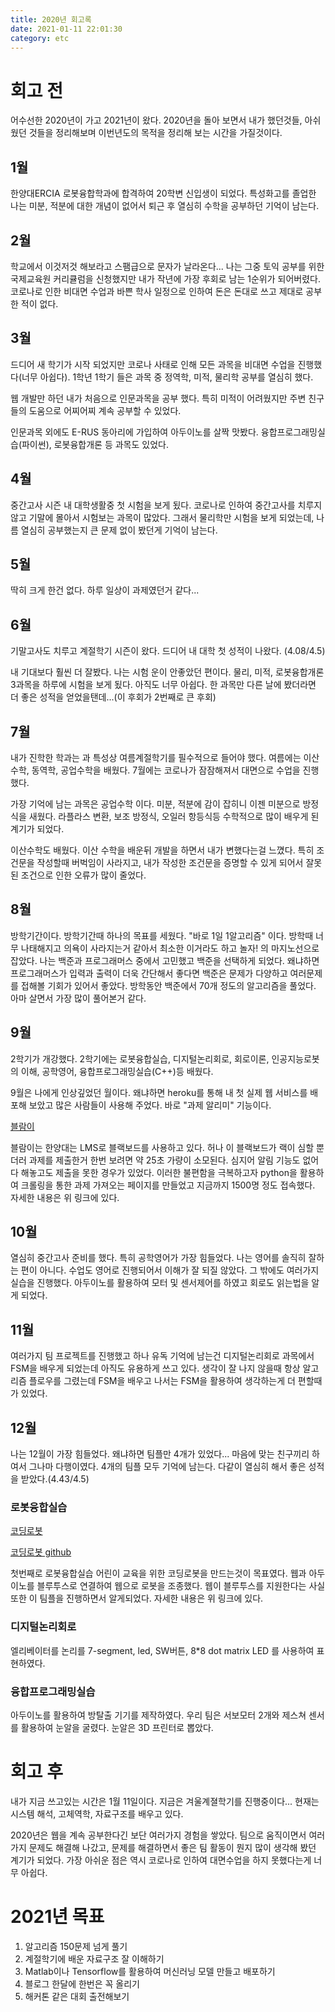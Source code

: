 ```yaml
---
title: 2020년 회고록
date: 2021-01-11 22:01:30
category: etc
---
```


# 회고 전
어수선한 2020년이 가고 2021년이 왔다. 2020년을 돌아 보면서 내가 했던것들, 아쉬웠던 것들을 정리해보며 이번년도의 목적을 정리해 보는 시간을 가질것이다.

## 1월
한양대ERCIA 로봇융합학과에 합격하여 20학변 신입생이 되었다. 특성화고를 졸업한 나는 미분, 적분에 대한 개념이 없어서 퇴근 후 열심히 수학을 공부하던 기억이 남는다.

## 2월
학교에서 이것저것 해보라고 스팸급으로 문자가 날라온다... 나는 그중 토익 공부를 위한 국제교육원 커리큘럼을 신청했지만 내가 작년에 가장 후회로 남는 1순위가 되어버렸다. 코로나로 인한 비대면 수업과 바쁜 학사 일정으로 인하여 돈은 돈대로 쓰고 제대로 공부한 적이 없다.

## 3월
드디어 새 학기가 시작 되었지만 코로나 사태로 인해 모든 과목을 비대면 수업을 진행했다(너무 아쉽다). 1학년 1학기 들은 과목 중 정역학, 미적, 물리학 공부를 열심히 했다.

웹 개발만 하던 내가 처음으로 인문과목을 공부 했다. 특히 미적이 어려웠지만 주변 친구들의 도움으로 어찌어찌 계속 공부할 수 있었다.

인문과목 외에도 E-RUS 동아리에 가입하여 아두이노를 살짝 맛봤다. 융합프로그래밍실습(파이썬), 로봇융합개론 등 과목도 있었다.

## 4월
중간고사 시즌 내 대학생활중 첫 시험을 보게 됬다. 코로나로 인하여 중간고사를 치루지 않고 기말에 몰아서 시험보는 과목이 많았다. 그래서 물리학만 시험을 보게 되었는데, 나름 열심히 공부했는지 큰 문제 없이 봤던게 기억이 남는다.

## 5월
딱히 크게 한건 없다. 하루 일상이 과제였던거 같다...

## 6월
기말고사도 치루고 계절학기 시즌이 왔다. 드디어 내 대학 첫 성적이 나왔다. (4.08/4.5)

내 기대보다 훨씬 더 잘봤다. 나는 시험 운이 안좋았던 편이다. 물리, 미적, 로봇융합개론 3과목을 하루에 시험을 보게 됬다. 아직도 너무 아쉽다. 한 과목만 다른 날에 봤더라면 더 좋은 성적을 얻었을탠데...(이 후회가 2번째로 큰 후회)

## 7월
내가 진학한 학과는 과 특성상 여름계절학기를 필수적으로 들어야 했다. 여름에는 이산수학, 동역학, 공업수학을 배웠다. 7월에는 코로나가 잠잠해져서 대면으로 수업을 진행했다.


가장 기억에 남는 과목은 공업수학 이다. 미분, 적분에 감이 잡히니 이젠 미분으로 방정식을 새웠다. 라플라스 변환, 보조 방정식, 오일러 항등식등 수학적으로 많이 배우게 된 계기가 되었다.

이산수학도 배웠다. 이산 수학을 배운뒤 개발을 하면서 내가 변했다는걸 느꼈다. 특히 조건문을 작성할때 버벅임이 사라지고, 내가 작성한 조건문을 증명할 수 있게 되어서 잘못된 조건으로 인한 오류가 많이 줄었다.

## 8월
방학기간이다. 방학기간때 하나의 목표를 세웠다. "바로 1일 1알고리즘" 이다. 방학때 너무 나태해지고 의욕이 사라지는거 같아서 최소한 이거라도 하고 놀자! 의 마지노선으로 잡았다. 나는 백준과 프로그래머스 중에서 고민했고 백준을 선택하게 되었다. 왜냐하면 프로그래머스가 입력과 출력이 더욱 간단해서 좋다면 백준은 문제가 다양하고 여러문제를 접해볼 기회가 있어서 좋았다. 방학동안 백준에서 70개 정도의 알고리즘을 풀었다. 아마 살면서 가장 많이 풀어본거 같다.

## 9월
2학기가 개강했다. 2학기에는 로봇융합실습, 디지털논리회로, 회로이론, 인공지능로봇의 이해, 공학영어, 융합프로그래밍실습(C++)등 배웠다. 

9월은 나에게 인상깊었던 월이다. 왜냐하면 heroku를 통해 내 첫 실제 웹 서비스를 배포해 보았고 많은 사람들이 사용해 주었다. 바로 "과제 알리미" 기능이다. 

[블람이](https://www.notion.so/ggdww/de3424d1b7b145c09ef9bb41a8705b70)


블람이는 한양대는 LMS로 블랙보드를 사용하고 있다. 허나 이 블랙보드가 랙이 심할 뿐더러 과제를 제출한거 한번 보려면 약 25초 가량이 소모된다. 심지어 알림 기능도 없어 다 해놓고도 제출을 못한 경우가 있었다. 이러한 불편함을 극복하고자 python을 활용하여 크롤링을 통한 과제 가져오는 페이지를 만들었고 지금까지 1500명 정도 접속했다. 자세한 내용은 위 링크에 있다.

## 10월
열심히 중간고사 준비를 했다. 특히 공학영어가 가장 힘들었다. 나는 영어를 솔직히 잘하는 편이 아니다. 수업도 영어로 진행되어서 이해가 잘 되질 않았다. 그 밖에도 여러가지 실습을 진행했다. 아두이노를 활용하여 모터 및 센서제어를 하였고 회로도 읽는법을 알게 되었다.

## 11월
여러가지 팀 프로젝트를 진행했고 하나 유독 기억에 남는건 디지털논리회로 과목에서 FSM을 배우게 되었는데 아직도 유용하게 쓰고 있다. 생각이 잘 나지 않을때 항상 알고리즘 플로우를 그렸는데 FSM을 배우고 나서는 FSM을 활용하여 생각하는게 더 편할때가 있었다.

## 12월
나는 12월이 가장 힘들었다. 왜냐하면 팀플만 4개가 있었다... 마음에 맞는 친구끼리 하여서 그나마 다행이였다. 4개의 팀플 모두 기억에 남는다. 다같이 열심히 해서 좋은 성적을 받았다.(4.43/4.5)


### 로봇융합실습
[코딩로봇](https://www.notion.so/ggdww/18dcc46ca088443583cc563a72f0e544)


[코딩로봇 github](https://github.com/dawan0111/coding-robot)


첫번째로 로봇융합실습 어린이 교육을 위한 코딩로봇을 만드는것이 목표였다. 웹과 아두이노를 블루투스로 연결하여 웹으로 로봇을 조종했다. 웹이 블루투스를 지원한다는 사실또한 이 팀플을 진행하면서 알게되었다. 자세한 내용은 위 링크에 있다. 


### 디지털논리회로
엘리베이터를 논리를 7-segment, led, SW버튼, 8*8 dot matrix LED 를 사용하여 표현하였다.

### 융합프로그래밍실습
아두이노를 활용하여 방탈출 기기를 제작하였다. 우리 팀은 서보모터 2개와 제스쳐 센서를 활용하여 눈알을 굴렸다. 눈알은 3D 프린터로 뽑았다.


# 회고 후
내가 지금 쓰고있는 시간은 1월 11일이다. 지금은 겨울계졀학기를 진행중이다... 현재는 시스템 해석, 고체역학, 자료구조를 배우고 있다.

2020년은 웹을 계속 공부한다긴 보단 여러가지 경험을 쌓았다. 팀으로 움직이면서 여러가지 문제도 해결해 나갔고, 문제를 해결하면서 좋은 팀 활동이 뭔지 많이 생각해 봤던 계기가 되었다. 가장 아쉬운 점은 역시 코로나로 인하여 대면수업을 하지 못했다는게 너무 아쉽다.


# 2021년 목표 
1. 알고리즘 150문제 넘게 풀기
2. 계절학기에 배운 자료구조 잘 이해하기
3. Matlab이나 Tensorflow를 활용하여 머신러닝 모델 만들고 배포하기
4. 블로그 한달에 한번은 꼭 올리기
5. 해커톤 같은 대회 출전해보기